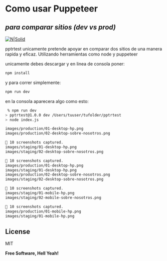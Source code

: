 # Como usar Puppeteer 
## _para comparar sitios (dev vs prod)_

[![N|Solid](https://cdn-images-1.medium.com/max/2400/1*jYzSJ-aEvzhFvfq_6DQdmw.png)](https://cdn-images-1.medium.com/max/2400/1*jYzSJ-aEvzhFvfq_6DQdmw.png)

pptrtest unicamente pretende apoyar en comparar dos sitios de una manera rapida y eficaz.
Utilizando herramientas como node y puppeteer

unicamente debes descargar y en linea de consola poner:

```sh
npm install
```

y para correr simplemente:

```sh
npm run dev
```

en la consola aparecera algo como esto:

```sh
 % npm run dev
> pptrtest@1.0.0 dev /Users/tuuser/tufolder/pptrtest
> node index.js

images/production/01-desktop-hp.png
images/production/02-desktop-sobre-nosotros.png

🎉 10 screenshots captured.
images/staging/01-desktop-hp.png
images/staging/02-desktop-sobre-nosotros.png

🎉 10 screenshots captured.
images/production/01-desktop-hp.png
images/staging/01-desktop-hp.png
images/production/02-desktop-sobre-nosotros.png
images/staging/02-desktop-sobre-nosotros.png

🎉 10 screenshots captured.
images/staging/01-mobile-hp.png
images/staging/02-mobile-sobre-nosotros.png

🎉 10 screenshots captured.
images/production/01-mobile-hp.png
images/staging/01-mobile-hp.png
```

## License

MIT

**Free Software, Hell Yeah!**

